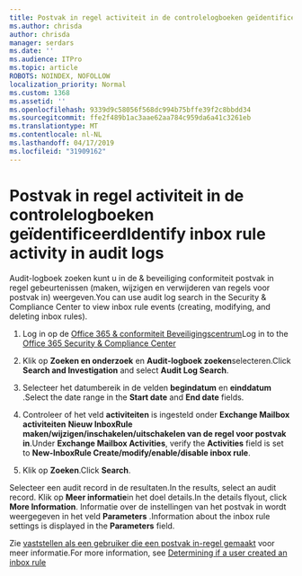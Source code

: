 ```yaml
---
title: Postvak in regel activiteit in de controlelogboeken geïdentificeerd
ms.author: chrisda
author: chrisda
manager: serdars
ms.date: ''
ms.audience: ITPro
ms.topic: article
ROBOTS: NOINDEX, NOFOLLOW
localization_priority: Normal
ms.custom: 1368
ms.assetid: ''
ms.openlocfilehash: 9339d9c58056f568dc994b75bffe39f2c8bbdd34
ms.sourcegitcommit: ffe2f489b1ac3aae62aa784c959da6a41c3261eb
ms.translationtype: MT
ms.contentlocale: nl-NL
ms.lasthandoff: 04/17/2019
ms.locfileid: "31909162"
---
```

# <a name="identify-inbox-rule-activity-in-audit-logs"></a><span data-ttu-id="d79d0-102">Postvak in regel activiteit in de controlelogboeken geïdentificeerd</span><span class="sxs-lookup"><span data-stu-id="d79d0-102">Identify inbox rule activity in audit logs</span></span>

<span data-ttu-id="d79d0-103">Audit-logboek zoeken kunt u in de & beveiliging conformiteit postvak in regel gebeurtenissen (maken, wijzigen en verwijderen van regels voor postvak in) weergeven.</span><span class="sxs-lookup"><span data-stu-id="d79d0-103">You can use audit log search in the Security & Compliance Center to view inbox rule events (creating, modifying, and deleting inbox rules).</span></span>

1. <span data-ttu-id="d79d0-104">Log in op de [Office 365 & conformiteit Beveiligingscentrum](https://protection.office.com/)</span><span class="sxs-lookup"><span data-stu-id="d79d0-104">Log in to the [Office 365 Security & Compliance Center](https://protection.office.com/)</span></span>

2. <span data-ttu-id="d79d0-105">Klik op **Zoeken en onderzoek** en **Audit-logboek zoeken**selecteren.</span><span class="sxs-lookup"><span data-stu-id="d79d0-105">Click **Search and Investigation** and select **Audit Log Search**.</span></span>

3. <span data-ttu-id="d79d0-106">Selecteer het datumbereik in de velden **begindatum** en **einddatum** .</span><span class="sxs-lookup"><span data-stu-id="d79d0-106">Select the date range in the **Start date** and **End date** fields.</span></span>

4. <span data-ttu-id="d79d0-107">Controleer of het veld **activiteiten** is ingesteld onder **Exchange Mailbox activiteiten** **Nieuw InboxRule maken/wijzigen/inschakelen/uitschakelen van de regel voor postvak in**.</span><span class="sxs-lookup"><span data-stu-id="d79d0-107">Under **Exchange Mailbox Activities**, verify the **Activities** field is set to **New-InboxRule Create/modify/enable/disable inbox rule**.</span></span>

5. <span data-ttu-id="d79d0-108">Klik op **Zoeken**.</span><span class="sxs-lookup"><span data-stu-id="d79d0-108">Click **Search**.</span></span>

<span data-ttu-id="d79d0-109">Selecteer een audit record in de resultaten.</span><span class="sxs-lookup"><span data-stu-id="d79d0-109">In the results, select an audit record.</span></span> <span data-ttu-id="d79d0-110">Klik op **Meer informatie**in het doel details.</span><span class="sxs-lookup"><span data-stu-id="d79d0-110">In the details flyout, click **More Information**.</span></span> <span data-ttu-id="d79d0-111">Informatie over de instellingen van het postvak in wordt weergegeven in het veld **Parameters** .</span><span class="sxs-lookup"><span data-stu-id="d79d0-111">Information about the inbox rule settings is displayed in the **Parameters** field.</span></span>

<span data-ttu-id="d79d0-112">Zie [vaststellen als een gebruiker die een postvak in-regel gemaakt](https://docs.microsoft.com//office365/securitycompliance/auditing-troubleshooting-scenarios#determining-if-a-user-created-an-inbox-rule) voor meer informatie.</span><span class="sxs-lookup"><span data-stu-id="d79d0-112">For more information, see [Determining if a user created an inbox rule](https://docs.microsoft.com//office365/securitycompliance/auditing-troubleshooting-scenarios#determining-if-a-user-created-an-inbox-rule)</span></span>
